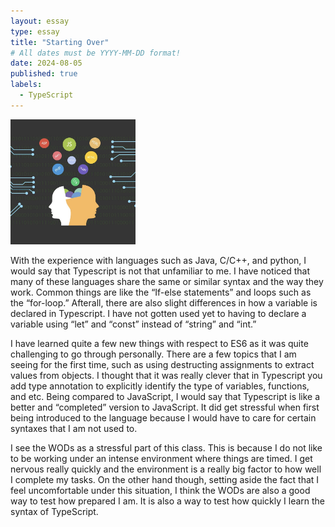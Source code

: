 ```yaml
---
layout: essay
type: essay
title: "Starting Over"
# All dates must be YYYY-MM-DD format!
date: 2024-08-05
published: true
labels:
  - TypeScript
---
```


<img width="200px" class="rounded float-start pe-4" src="../img/45C7305A-B65C-492B-A7B5-1D497E6ED2B8_1_201_a.jpeg">

With the experience with languages such as Java, C/C++, and python, I would say that Typescript is not that unfamiliar to me. I have noticed that many of these languages share the same or similar syntax and the way they work. Common things are like the “If-else statements” and loops such as the “for-loop.” Afterall, there are also slight differences in how a variable is declared in Typescript. I have not gotten used yet to having to declare a variable using “let” and “const” instead of “string” and “int.”

I have learned quite a few new things with respect to ES6 as it was quite challenging to go through personally. There are a few topics that I am seeing for the first time, such as using destructing assignments to extract values from objects. I thought that it was really clever that in Typescript you add type annotation to explicitly identify the type of variables, functions, and etc. Being compared to JavaScript, I would say that Typescript is like a better and “completed” version to JavaScript. It did get stressful when first being introduced to the language because I would have to care for certain syntaxes that I am not used to. 

I see the WODs as a stressful part of this class. This is because I do not like to be working under an intense environment where things are timed. I get nervous really quickly and the environment is a really big factor to how well I complete my tasks. On the other hand though, setting aside the fact that I feel uncomfortable under this situation, I think the WODs are also a good way to test how prepared I am. It is also a way to test how quickly I learn the syntax of TypeScript.
